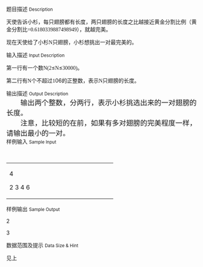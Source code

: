 <div class="panel panel-default">
<div class="area-title">
<span>
题目描述
<small>Description</small>
</span></div>
<div class="panel-body">

<p style=""><span style="font-family: 'Times New Roman';">天使告诉小杉，每只翅膀都有长度，两只翅膀的长度之比越接近黄金分割比例</span><span style="">（黄金分割比<span style="font-family: Times New Roman;">=</span></span><span style="font-family: 'Times New Roman';">0.6180339887498949</span><span style="">）</span><span style="font-family: 'Times New Roman';">，就越完美。</span></p>
<p style=""><span style="font-family: 'Times New Roman';">现在天使给了小杉<span style="font-family: Times New Roman;">N</span><span style="">只翅膀，小杉想挑出一对最完美的。</span></span></p>
<!--EndFragment-->

</div>
</div>

<div class="panel panel-default">
<div class="area-title">
<span>
输入描述
<small>Input Description</small>
</span></div>
<div class="panel-body">
<p style=""><span style="font-family: 'Times New Roman';">第一行有一个数<span style="font-family: Times New Roman;">N(2</span></span><span style="">≤</span><span style="font-family: 'Times New Roman';">N</span><span style="">≤</span><span style="font-family: 'Times New Roman';">30000)</span><span style="">。</span></p>
<p style=""><span style="font-family: 'Times New Roman';">第二行有<span style="font-family: Times New Roman;">N</span><span style="">个不超过</span><span style="font-family: Times New Roman;">1</span></span><span style="">0</span><span style="">6</span><span style="font-family: 'Times New Roman';">的正整数，表示<span style="font-family: Times New Roman;">N</span><span style="">只翅膀的长度。</span></span></p>
<!--EndFragment-->

</div>
</div>
<div  class="panel panel-default">
<div class="area-title">
<span>
输出描述
<small>Output Description</small>
</span></div>
<div class="panel-body">

<p class="p0" style="text-indent: 28pt; margin-top: 0pt; margin-bottom: 0pt;"><span style="font-family: 'Times New Roman'; font-size: 14pt; mso-spacerun: 'yes';">输出两个整数，分两行，表示小杉挑选出来的一对翅膀</span><span style="font-family: '宋体'; font-size: 14pt; mso-spacerun: 'yes';">的长度</span><span style="font-family: 'Times New Roman'; font-size: 14pt; mso-spacerun: 'yes';">。</span></p>
<p class="p0" style="text-indent: 28pt; margin-top: 0pt; margin-bottom: 0pt;"><span style="font-family: 'Times New Roman'; font-size: 14pt; mso-spacerun: 'yes';">注意，比较短的在前，如果有多对翅膀的完美程度一样，请输出最小的一对</span><span style="font-family: '宋体'; font-size: 14pt; mso-spacerun: 'yes';">。</span></p>
<!--EndFragment-->

</div>
</div>


<div class="panel panel-default">
<div class="area-title">
<span>
样例输入
<small>Sample Input</small>
</span></div>
<div class="panel-body">
<p style=""> </p>
<table>
<tbody>
<tr>
<td valign="top" width="267">
<p>4</p>
<p>2 3 4 6</p>
</td>
</tr>
</tbody>
</table>

</div>
</div>

<div class="panel panel-default">
<div class="area-title">
<span>
样例输出
<small>Sample Output</small>
</span></div>
<div class="panel-body">
<p style=""><span style="">2</span></p>
<p style=""><span style="">3</span></p>
<!--EndFragment-->

</div>
</div>

<div class="panel panel-default">
<div class="area-title">
<span>
数据范围及提示
<small>Data Size & Hint</small>
</span></div>
<div class="panel-body">
<p>见上</p>
</div>
</div>